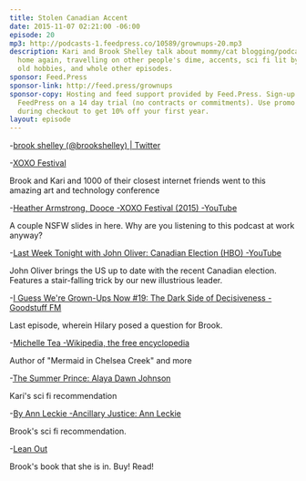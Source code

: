 ```yaml
---
title: Stolen Canadian Accent
date: 2015-11-07 02:21:00 -06:00
episode: 20
mp3: http://podcasts-1.feedpress.co/10589/grownups-20.mp3
description: Kari and Brook Shelley talk about mommy/cat blogging/podcasting, going
  home again, travelling on other people's dime, accents, sci fi lit by women, revisiting
  old hobbies, and whole other episodes.
sponsor: Feed.Press
sponsor-link: http://feed.press/grownups
sponsor-copy: Hosting and feed support provided by Feed.Press. Sign-up today and try
  FeedPress on a 14 day trial (no contracts or commitments). Use promo code grownups
  during checkout to get 10% off your first year.
layout: episode
---
```


-[brook shelley (@brookshelley) | Twitter][1]

-[XOXO Festival][2]

Brook and Kari and 1000 of their closest internet friends went to this amazing art and technology conference

-[Heather Armstrong, Dooce -XOXO Festival (2015) -YouTube][3]

A couple NSFW slides in here. Why are you listening to this podcast at work anyway?

-[Last Week Tonight with John Oliver: Canadian Election (HBO) -YouTube][4]

John Oliver brings the US up to date with the recent Canadian election. Features a stair-falling trick by our new illustrious leader.

-[I Guess We're Grown-Ups Now #19: The Dark Side of Decisiveness -Goodstuff FM][5]

Last episode, wherein Hilary posed a question for Brook.

-[Michelle Tea -Wikipedia, the free encyclopedia][6]

Author of "Mermaid in Chelsea Creek" and more

-[The Summer Prince: Alaya Dawn Johnson][7]

Kari's sci fi recommendation

-[By Ann Leckie -Ancillary Justice: Ann Leckie][8]

Brook's sci fi recommendation.

-[Lean Out][9]

Brook's book that she is in. Buy! Read!

[1]: https://twitter.com/brookshelley
[2]: https://2015.xoxofest.com/
[3]: https://www.youtube.com/watch?v=fe-7kHmArAs
[4]: https://www.youtube.com/watch?v=0V5ckcTSYu8
[5]: http://goodstuff.fm/grownups/19
[6]: https://en.wikipedia.org/wiki/Michelle_Tea
[7]: http://www.amazon.ca/Summer-Prince-Alaya-Dawn-Johnson/dp/0545417791/
[8]: http://www.amazon.ca/Ann-Leckie-Ancillary-Justice/dp/B00IBSWVO6/
[9]: http://www.orbooks.com/catalog/lean-out/
